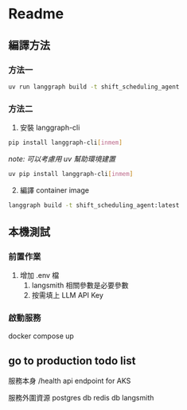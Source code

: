 # Readme

## 編譯方法 

### 方法一

```bash
uv run langgraph build -t shift_scheduling_agent
```

### 方法二


1. 安裝 langgraph-cli


```bash
pip install langgraph-cli[inmem] 
```

*note: 可以考慮用 uv 幫助環境建置*

```bash
uv pip install langgraph-cli[inmem] 
```

2. 編譯 container image

```bash
langgraph build -t shift_scheduling_agent:latest
```

## 本機測試

### 前置作業

1. 增加 .env 檔
   1. langsmith 相關參數是必要參數
   2. 按需填上 LLM API Key

### 啟動服務

docker compose up

## go to production todo list

服務本身
/health api endpoint for AKS

服務外圍資源
postgres db
redis db
langsmith
